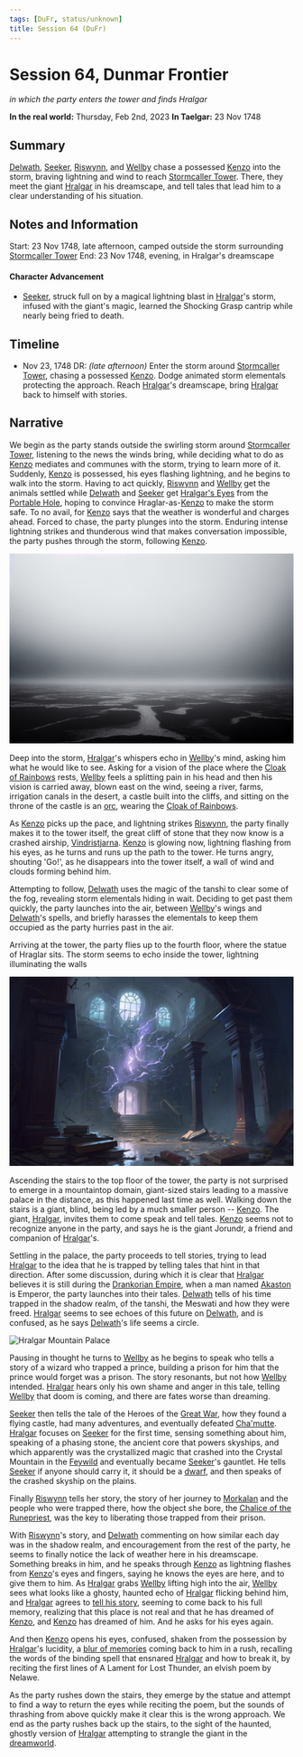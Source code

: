 ```yaml
---
tags: [DuFr, status/unknown]
title: Session 64 (DuFr)
---
```


# Session 64, Dunmar Frontier
*in which the party enters the tower and finds Hralgar*

**In the real world:** Thursday, Feb 2nd, 2023
**In Taelgar:** 23 Nov 1748

## Summary
[Delwath](<../../../people/pcs/dunmar-fellowship/delwath.md>), [Seeker](<../../../people/pcs/dunmar-fellowship/seeker.md>), [Riswynn](<../../../people/pcs/dunmar-fellowship/riswynn.md>), and [Wellby](<../../../people/pcs/dunmar-fellowship/wellby.md>) chase a possessed [Kenzo](<../../../people/pcs/dunmar-fellowship/kenzo.md>) into the storm, braving lightning and wind to reach [Stormcaller Tower](<../../../gazetteer/greater-dunmar/dunmari-basin/stormcaller-tower.md>). There, they meet the giant [Hralgar](<../../../people/giants/hralgar.md>) in his dreamscape, and tell tales that lead him to a clear understanding of his situation. 

## Notes and Information

Start: 23 Nov 1748, late afternoon, camped outside the storm surrounding [Stormcaller Tower](<../../../gazetteer/greater-dunmar/dunmari-basin/stormcaller-tower.md>)
End: 23 Nov 1748, evening, in Hralgar's dreamscape

#### Character Advancement
- [Seeker](<../../../people/pcs/dunmar-fellowship/seeker.md>), struck full on by a magical lightning blast in [Hralgar](<../../../people/giants/hralgar.md>)'s storm, infused with the giant's magic, learned the Shocking Grasp cantrip while nearly being fried to death. 

## Timeline

- Nov 23, 1748 DR: *(late afternoon)* Enter the storm around [Stormcaller Tower](<../../../gazetteer/greater-dunmar/dunmari-basin/stormcaller-tower.md>), chasing a possessed [Kenzo](<../../../people/pcs/dunmar-fellowship/kenzo.md>). Dodge animated storm elementals protecting the approach. Reach [Hralgar](<../../../people/giants/hralgar.md>)'s dreamscape, bring [Hralgar](<../../../people/giants/hralgar.md>) back to himself with stories. 

## Narrative

We begin as the party stands outside the swirling storm around [Stormcaller Tower](<../../../gazetteer/greater-dunmar/dunmari-basin/stormcaller-tower.md>), listening to the news the winds bring, while deciding what to do as [Kenzo](<../../../people/pcs/dunmar-fellowship/kenzo.md>) mediates and communes with the storm, trying to learn more of it. Suddenly, [Kenzo](<../../../people/pcs/dunmar-fellowship/kenzo.md>) is possessed, his eyes flashing lightning, and he begins to walk into the storm. Having to act quickly, [Riswynn](<../../../people/pcs/dunmar-fellowship/riswynn.md>) and [Wellby](<../../../people/pcs/dunmar-fellowship/wellby.md>) get the animals settled while [Delwath](<../../../people/pcs/dunmar-fellowship/delwath.md>) and [Seeker](<../../../people/pcs/dunmar-fellowship/seeker.md>) get [Hralgar's Eyes](<../treasure/treasure-from-stormcaller-tower/hralgar-s-eyes.md>) from the [Portable Hole](<../treasure/treasure-from-tokra/portable-hole.md>), hoping to convince Hraglar-as-[Kenzo](<../../../people/pcs/dunmar-fellowship/kenzo.md>) to make the storm safe. To no avail, for [Kenzo](<../../../people/pcs/dunmar-fellowship/kenzo.md>) says that the weather is wonderful and charges ahead. Forced to chase, the party plunges into the storm. Enduring intense lightning strikes and thunderous wind that makes conversation impossible, the party  pushes through the storm, following [Kenzo](<../../../people/pcs/dunmar-fellowship/kenzo.md>). 

![Hralgar Storm Nov 1748 2](../../../assets/hralgar-storm-nov-1748-2.png)

Deep into the storm, [Hralgar](<../../../people/giants/hralgar.md>)'s whispers echo in [Wellby](<../../../people/pcs/dunmar-fellowship/wellby.md>)'s mind, asking him what he would like to see. Asking for a vision of the place where the [Cloak of Rainbows](<../../../things/artifacts-of-power/cloak-of-rainbows.md>) rests, [Wellby](<../../../people/pcs/dunmar-fellowship/wellby.md>) feels a splitting pain in his head and then his vision is carried away, blown east on the wind, seeing a river, farms, irrigation canals in the desert, a castle built into the cliffs, and sitting on the throne of the castle is an [orc](<../../../species/children-of-the-embodied-gods/orcs/orcs.md>), wearing the [Cloak of Rainbows](<../../../things/artifacts-of-power/cloak-of-rainbows.md>). 

As [Kenzo](<../../../people/pcs/dunmar-fellowship/kenzo.md>) picks up the pace, and lightning strikes [Riswynn](<../../../people/pcs/dunmar-fellowship/riswynn.md>), the party finally makes it to the tower itself, the great cliff of stone that they now know is a crashed airship, [Vindristjarna](<../../../things/ships/vindristjarna.md>). [Kenzo](<../../../people/pcs/dunmar-fellowship/kenzo.md>) is glowing now, lightning flashing from his eyes, as he turns and runs up the path to the tower. He turns angry, shouting 'Go!', as he disappears into the tower itself, a wall of wind and clouds forming behind him. 

Attempting to follow, [Delwath](<../../../people/pcs/dunmar-fellowship/delwath.md>) uses the magic of the tanshi to clear some of the fog, revealing storm elementals hiding in wait. Deciding to get past them quickly, the party launches into the air, between [Wellby](<../../../people/pcs/dunmar-fellowship/wellby.md>)'s wings and [Delwath](<../../../people/pcs/dunmar-fellowship/delwath.md>)'s spells, and briefly harasses the elementals to keep them occupied as the party hurries past in the air. 

Arriving at the tower, the party flies up to the fourth floor, where the statue of Hraglar sits. The storm seems to echo inside the tower, lightning illuminating the walls

![Stormcaller Tower Interior](../../../assets/stormcaller-tower-interior.png)

Ascending the stairs to the top floor of the tower, the party is not surprised to emerge in a mountaintop domain, giant-sized stairs leading to a massive palace in the distance, as this happened last time as well. Walking down the stairs is a giant, blind, being led by a much smaller person -- [Kenzo](<../../../people/pcs/dunmar-fellowship/kenzo.md>). The giant, [Hralgar](<../../../people/giants/hralgar.md>), invites them to come speak and tell tales. [Kenzo](<../../../people/pcs/dunmar-fellowship/kenzo.md>) seems not to recognize anyone in the party, and says he is the giant Jorundr, a friend and companion of [Hralgar](<../../../people/giants/hralgar.md>)'s. 

Settling in the palace, the party proceeds to tell stories, trying to lead [Hralgar](<../../../people/giants/hralgar.md>) to the idea that he is trapped by telling tales that hint in that direction. After some discussion, during which it is clear that [Hralgar](<../../../people/giants/hralgar.md>) believes it is still during the [Drankorian Empire](<../../../history/drankorian-era/drankorian-empire.md>), when a man named [Akaston](<../../../people/historical-figures/drankorian-emperors/akaston.md>) is Emperor, the party launches into their tales. [Delwath](<../../../people/pcs/dunmar-fellowship/delwath.md>) tells of his time trapped in the shadow realm, of the tanshi, the Meswati and how they were freed. [Hralgar](<../../../people/giants/hralgar.md>) seems to see echoes of this future on [Delwath](<../../../people/pcs/dunmar-fellowship/delwath.md>), and is confused, as he says [Delwath](<../../../people/pcs/dunmar-fellowship/delwath.md>)'s life seems a circle. 

![Hralgar Mountain Palace](../../../assets/hralgar-mountain-palace.png)

Pausing in thought he turns to [Wellby](<../../../people/pcs/dunmar-fellowship/wellby.md>) as he begins to speak who tells a story of a wizard who trapped a prince, building a prison for him that the prince would forget was a prison. The story resonants, but not how [Wellby](<../../../people/pcs/dunmar-fellowship/wellby.md>) intended. [Hralgar](<../../../people/giants/hralgar.md>) hears only his own shame and anger in this tale, telling [Wellby](<../../../people/pcs/dunmar-fellowship/wellby.md>) that doom is coming, and there are fates worse than dreaming. 

[Seeker](<../../../people/pcs/dunmar-fellowship/seeker.md>) then tells the tale of the Heroes of the [Great War](<../../../events/1500s/great-war.md>), how they found a flying castle, had many adventures, and eventually defeated [Cha'mutte](<../../../people/extraplanar-powers/cha-mutte.md>). [Hralgar](<../../../people/giants/hralgar.md>) focuses on [Seeker](<../../../people/pcs/dunmar-fellowship/seeker.md>) for the first time, sensing something about him, speaking of a phasing stone, the ancient core that powers skyships, and which apparently was the crystallized magic that crashed into the Crystal Mountain in the [Feywild](<../../../cosmology/multiverse/echo-realms/feywild/feywild.md>) and eventually became [Seeker](<../../../people/pcs/dunmar-fellowship/seeker.md>)'s gauntlet. He tells [Seeker](<../../../people/pcs/dunmar-fellowship/seeker.md>) if anyone should carry it, it should be a [dwarf](<../../../species/children-of-the-embodied-gods/dwarves/dwarves.md>), and then speaks of the crashed skyship on the plains.

Finally [Riswynn](<../../../people/pcs/dunmar-fellowship/riswynn.md>) tells her story, the story of her journey to [Morkalan](<../../../cosmology/multiverse/echo-realms/shadowfell/morkalan.md>) and the people who were trapped there, how the object she bore, the [Chalice of the Runepriest](<../../../things/artifacts-of-power/chalice-of-the-runepriest.md>), was the key to liberating those trapped from their prison. 

With [Riswynn](<../../../people/pcs/dunmar-fellowship/riswynn.md>)'s story, and [Delwath](<../../../people/pcs/dunmar-fellowship/delwath.md>) commenting on how similar each day was in the shadow realm, and encouragement from the rest of the party, he seems to finally notice the lack of weather here in his dreamscape. Something breaks in him, and he speaks through [Kenzo](<../../../people/pcs/dunmar-fellowship/kenzo.md>) as lightning flashes from [Kenzo](<../../../people/pcs/dunmar-fellowship/kenzo.md>)'s eyes and fingers, saying he knows the eyes are here, and to give them to him. As [Hralgar](<../../../people/giants/hralgar.md>) grabs [Wellby](<../../../people/pcs/dunmar-fellowship/wellby.md>) lifting high into the air, [Wellby](<../../../people/pcs/dunmar-fellowship/wellby.md>) sees what looks like a ghosty, haunted echo of [Hralgar](<../../../people/giants/hralgar.md>) flicking behind him, and [Hralgar](<../../../people/giants/hralgar.md>) agrees to [tell his story](<../dreams-and-visions/hralgar-s-story.md>), seeming to come back to his full memory, realizing that this place is not real and that he has dreamed of [Kenzo](<../../../people/pcs/dunmar-fellowship/kenzo.md>), and [Kenzo](<../../../people/pcs/dunmar-fellowship/kenzo.md>) has dreamed of him. And he asks for his eyes again. 

And then [Kenzo](<../../../people/pcs/dunmar-fellowship/kenzo.md>) opens his eyes, confused, shaken from the possession by [Hralgar](<../../../people/giants/hralgar.md>)'s lucidity, a [blur of memories](<../dreams-and-visions/kenzo-s-memories-of-hraglar.md>) coming back to him in a rush, recalling the words of the binding spell that ensnared [Hralgar](<../../../people/giants/hralgar.md>) and how to break it, by reciting the first lines of A Lament for Lost Thunder, an elvish poem by Nelawe. 

As the party rushes down the stairs, they emerge by the statue and attempt to find a way to return the eyes while reciting the poem, but the sounds of thrashing from above quickly make it clear this is the wrong approach. We end as the party rushes back up the stairs, to the sight of the haunted, ghostly version of [Hralgar](<../../../people/giants/hralgar.md>) attempting to strangle the giant in the [dreamworld](<../../../cosmology/multiverse/spiritual-realms/proximate-realms/dreamworld.md>). 


